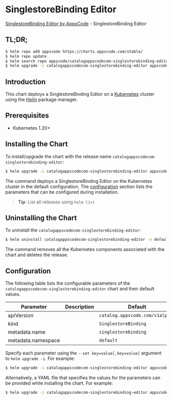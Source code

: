 # SinglestoreBinding Editor

[SinglestoreBinding Editor by AppsCode](https://appscode.com) - SinglestoreBinding Editor

## TL;DR;

```bash
$ helm repo add appscode https://charts.appscode.com/stable/
$ helm repo update
$ helm search repo appscode/catalogappscodecom-singlestorebinding-editor --version=v0.18.0
$ helm upgrade -i catalogappscodecom-singlestorebinding-editor appscode/catalogappscodecom-singlestorebinding-editor -n default --create-namespace --version=v0.18.0
```

## Introduction

This chart deploys a SinglestoreBinding Editor on a [Kubernetes](http://kubernetes.io) cluster using the [Helm](https://helm.sh) package manager.

## Prerequisites

- Kubernetes 1.20+

## Installing the Chart

To install/upgrade the chart with the release name `catalogappscodecom-singlestorebinding-editor`:

```bash
$ helm upgrade -i catalogappscodecom-singlestorebinding-editor appscode/catalogappscodecom-singlestorebinding-editor -n default --create-namespace --version=v0.18.0
```

The command deploys a SinglestoreBinding Editor on the Kubernetes cluster in the default configuration. The [configuration](#configuration) section lists the parameters that can be configured during installation.

> **Tip**: List all releases using `helm list`

## Uninstalling the Chart

To uninstall the `catalogappscodecom-singlestorebinding-editor`:

```bash
$ helm uninstall catalogappscodecom-singlestorebinding-editor -n default
```

The command removes all the Kubernetes components associated with the chart and deletes the release.

## Configuration

The following table lists the configurable parameters of the `catalogappscodecom-singlestorebinding-editor` chart and their default values.

|     Parameter      | Description |                  Default                   |
|--------------------|-------------|--------------------------------------------|
| apiVersion         |             | <code>catalog.appscode.com/v1alpha1</code> |
| kind               |             | <code>SinglestoreBinding</code>            |
| metadata.name      |             | <code>singlestorebinding</code>            |
| metadata.namespace |             | <code>default</code>                       |


Specify each parameter using the `--set key=value[,key=value]` argument to `helm upgrade -i`. For example:

```bash
$ helm upgrade -i catalogappscodecom-singlestorebinding-editor appscode/catalogappscodecom-singlestorebinding-editor -n default --create-namespace --version=v0.18.0 --set apiVersion=catalog.appscode.com/v1alpha1
```

Alternatively, a YAML file that specifies the values for the parameters can be provided while
installing the chart. For example:

```bash
$ helm upgrade -i catalogappscodecom-singlestorebinding-editor appscode/catalogappscodecom-singlestorebinding-editor -n default --create-namespace --version=v0.18.0 --values values.yaml
```
